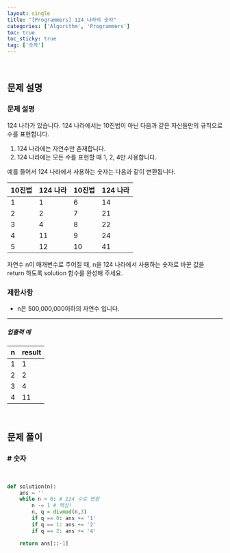 ```yaml
---
layout: single
title: "[Programmers] 124 나라의 숫자"
categories: ['Algorithm', 'Programmers']
toc: true
toc_sticky: true
tag: ['숫자']
---
```




<br>

## 문제 설명

### 문제 설명

124 나라가 있습니다. 124 나라에서는 10진법이 아닌 다음과 같은 자신들만의 규칙으로 수를 표현합니다.

1. 124 나라에는 자연수만 존재합니다.
2. 124 나라에는 모든 수를 표현할 때 1, 2, 4만 사용합니다.

예를 들어서 124 나라에서 사용하는 숫자는 다음과 같이 변환됩니다.

| 10진법 | 124 나라 | 10진법 | 124 나라 |
| ------ | -------- | ------ | -------- |
| 1      | 1        | 6      | 14       |
| 2      | 2        | 7      | 21       |
| 3      | 4        | 8      | 22       |
| 4      | 11       | 9      | 24       |
| 5      | 12       | 10     | 41       |

자연수 n이 매개변수로 주어질 때, n을 124 나라에서 사용하는 숫자로 바꾼 값을 return 하도록 solution 함수를 완성해 주세요.

### 제한사항

* n은 500,000,000이하의 자연수 입니다.

------

##### 입출력 예

| n    | result |
| ---- | ------ |
| 1    | 1      |
| 2    | 2      |
| 3    | 4      |
| 4    | 11     |

<br>

## 문제 풀이

### \# 숫자

<br>

```python
def solution(n):
    ans = ''
    while n > 0: # 124 수로 변환
        n -= 1 # 핵심!
        n, q = divmod(n,3)
        if q == 0: ans += '1'
        if q == 1: ans += '2'
        if q == 2: ans += '4'

    return ans[::-1]
```

